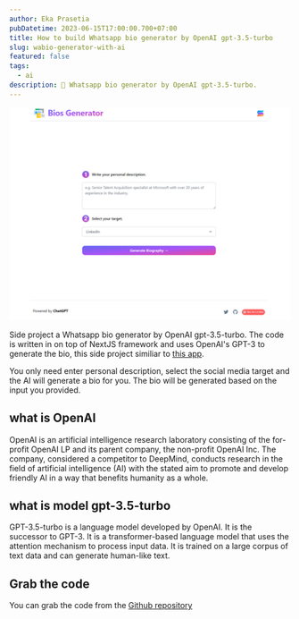 ```yaml
---
author: Eka Prasetia
pubDatetime: 2023-06-15T17:00:00.700+07:00
title: How to build Whatsapp bio generator by OpenAI gpt-3.5-turbo
slug: wabio-generator-with-ai
featured: false
tags:
  - ai
description: 🤖 Whatsapp bio generator by OpenAI gpt-3.5-turbo.
---
```


![AstroPaper v4](https://raw.githubusercontent.com/ekaone/assets/main/og-images/posts/bios-generator.png)

Side project a Whatsapp bio generator by OpenAI gpt-3.5-turbo. The code is written in on top of NextJS framework and uses OpenAI's GPT-3 to generate the bio, this side project similiar to [this app](https://www.prasetia.me/posts/bio-generator-with-ai/).

You only need enter personal description, select the social media target and the AI will generate a bio for you. The bio will be generated based on the input you provided.

## what is OpenAI

OpenAI is an artificial intelligence research laboratory consisting of the for-profit OpenAI LP and its parent company, the non-profit OpenAI Inc. The company, considered a competitor to DeepMind, conducts research in the field of artificial intelligence (AI) with the stated aim to promote and develop friendly AI in a way that benefits humanity as a whole.

## what is model gpt-3.5-turbo

GPT-3.5-turbo is a language model developed by OpenAI. It is the successor to GPT-3. It is a transformer-based language model that uses the attention mechanism to process input data. It is trained on a large corpus of text data and can generate human-like text.

## Grab the code

You can grab the code from the [Github repository](https://github.com/ekaone/whatsappbio)
